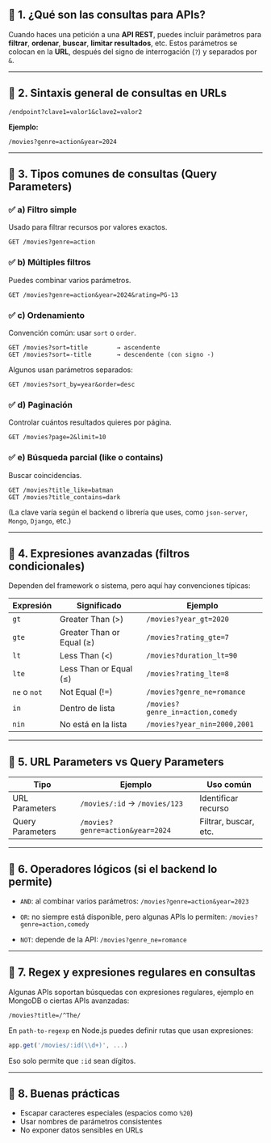 ## 🔷 1. ¿Qué son las consultas para APIs?

Cuando haces una petición a una **API REST**, puedes incluir parámetros para **filtrar**, **ordenar**, **buscar**, **limitar resultados**, etc. Estos parámetros se colocan en la **URL**, después del signo de interrogación (`?`) y separados por `&`.

---

## 🔷 2. Sintaxis general de consultas en URLs

```
/endpoint?clave1=valor1&clave2=valor2
```

**Ejemplo:**

```
/movies?genre=action&year=2024
```

---

## 🔷 3. Tipos comunes de consultas (Query Parameters)

### ✅ a) **Filtro simple**

Usado para filtrar recursos por valores exactos.

```url
GET /movies?genre=action
```

### ✅ b) **Múltiples filtros**

Puedes combinar varios parámetros.

```url
GET /movies?genre=action&year=2024&rating=PG-13
```

### ✅ c) **Ordenamiento**

Convención común: usar `sort` o `order`.

```url
GET /movies?sort=title        → ascendente
GET /movies?sort=-title       → descendente (con signo -)
```

Algunos usan parámetros separados:

```url
GET /movies?sort_by=year&order=desc
```

### ✅ d) **Paginación**

Controlar cuántos resultados quieres por página.

```url
GET /movies?page=2&limit=10
```

### ✅ e) **Búsqueda parcial (like o contains)**

Buscar coincidencias.

```url
GET /movies?title_like=batman
GET /movies?title_contains=dark
```

(La clave varía según el backend o librería que uses, como `json-server`, `Mongo`, `Django`, etc.)

---

## 🔷 4. Expresiones avanzadas (filtros condicionales)

Dependen del framework o sistema, pero aquí hay convenciones típicas:

| Expresión    | Significado               | Ejemplo                          |
| ------------ | ------------------------- | -------------------------------- |
| `gt`         | Greater Than (>)          | `/movies?year_gt=2020`           |
| `gte`        | Greater Than or Equal (≥) | `/movies?rating_gte=7`           |
| `lt`         | Less Than (<)             | `/movies?duration_lt=90`         |
| `lte`        | Less Than or Equal (≤)    | `/movies?rating_lte=8`           |
| `ne` o `not` | Not Equal (!=)            | `/movies?genre_ne=romance`       |
| `in`         | Dentro de lista           | `/movies?genre_in=action,comedy` |
| `nin`        | No está en la lista       | `/movies?year_nin=2000,2001`     |

---

## 🔷 5. URL Parameters vs Query Parameters

| Tipo             | Ejemplo                          | Uso común             |
| ---------------- | -------------------------------- | --------------------- |
| URL Parameters   | `/movies/:id` → `/movies/123`    | Identificar recurso   |
| Query Parameters | `/movies?genre=action&year=2024` | Filtrar, buscar, etc. |

---

## 🔷 6. Operadores lógicos (si el backend lo permite)

* `AND`: al combinar varios parámetros:
  `/movies?genre=action&year=2023`

* `OR`: no siempre está disponible, pero algunas APIs lo permiten:
  `/movies?genre=action,comedy`

* `NOT`: depende de la API:
  `/movies?genre_ne=romance`

---

## 🔷 7. Regex y expresiones regulares en consultas

Algunas APIs soportan búsquedas con expresiones regulares, ejemplo en MongoDB o ciertas APIs avanzadas:

```url
/movies?title=/^The/
```

En `path-to-regexp` en Node.js puedes definir rutas que usan expresiones:

```js
app.get('/movies/:id(\\d+)', ...)
```

Eso solo permite que `:id` sean dígitos.

---

## 🔷 8. Buenas prácticas

* Escapar caracteres especiales (espacios como `%20`)
* Usar nombres de parámetros consistentes
* No exponer datos sensibles en URLs
